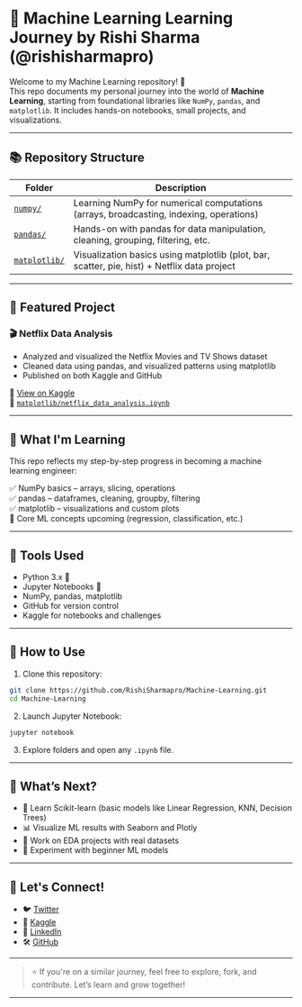 # 🤖 Machine Learning Learning Journey  **by Rishi Sharma (@rishisharmapro)**

Welcome to my Machine Learning repository! 🚀  
This repo documents my personal journey into the world of **Machine Learning**, starting from foundational libraries like `NumPy`, `pandas`, and `matplotlib`. It includes hands-on notebooks, small projects, and visualizations.

---

## 📚 Repository Structure

| Folder | Description |
|--------|-------------|
| [`numpy/`](https://github.com/RishiSharmapro/Machine-Learning/blob/main//numpy) | Learning NumPy for numerical computations (arrays, broadcasting, indexing, operations) |
| [`pandas/`](https://github.com/RishiSharmapro/Machine-Learning/blob/main//pandas) | Hands-on with pandas for data manipulation, cleaning, grouping, filtering, etc. |
| [`matplotlib/`](https://github.com/RishiSharmapro/Machine-Learning/blob/main//matplotlib) | Visualization basics using matplotlib (plot, bar, scatter, pie, hist) + Netflix data project |

---

## 📌 Featured Project

### 🎬 Netflix Data Analysis
- Analyzed and visualized the Netflix Movies and TV Shows dataset
- Cleaned data using pandas, and visualized patterns using matplotlib
- Published on both Kaggle and GitHub

🔗 [View on Kaggle](https://www.kaggle.com/code/rishisharmapro/netflix-data-analysis)  
📁 [`matplotlib/netflix_data_analysis.ipynb`](https://github.com/RishiSharmapro/Machine-Learning/blob/main/matplotlib/netflix_data_analysis.ipynb)

---

## 🧠 What I'm Learning

This repo reflects my step-by-step progress in becoming a machine learning engineer:

✅ NumPy basics – arrays, slicing, operations  
✅ pandas – dataframes, cleaning, groupby, filtering  
✅ matplotlib – visualizations and custom plots  
🧠 Core ML concepts upcoming (regression, classification, etc.)

---

## 🔧 Tools Used

- Python 3.x 🐍
- Jupyter Notebooks 📓
- NumPy, pandas, matplotlib
- GitHub for version control
- Kaggle for notebooks and challenges

---

## 🚀 How to Use

1. Clone this repository:

```bash
git clone https://github.com/RishiSharmapro/Machine-Learning.git
cd Machine-Learning
````

2. Launch Jupyter Notebook:

```bash
jupyter notebook
```

3. Explore folders and open any `.ipynb` file.

---

## 🌟 What’s Next?

* 🧠 Learn Scikit-learn (basic models like Linear Regression, KNN, Decision Trees)
* 📊 Visualize ML results with Seaborn and Plotly
* 📁 Work on EDA projects with real datasets
* 🧪 Experiment with beginner ML models

---

## 💬 Let's Connect!

* 🐦 [Twitter](https://twitter.com/rishisharmapro)
* 🧠 [Kaggle](https://www.kaggle.com/rishisharmapro)
* 💼 [LinkedIn](https://www.linkedin.com/in/rishisharmapro)
* 🛠️ [GitHub](https://github.com/RishiSharmapro)

---

> ⭐ If you're on a similar journey, feel free to explore, fork, and contribute. Let’s learn and grow together!

---
